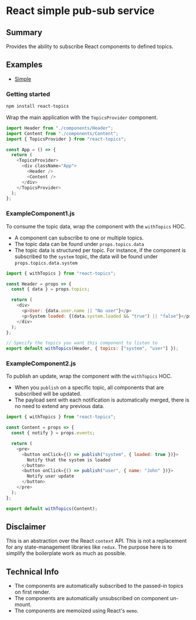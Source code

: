 # React simple pub-sub service

## Summary
Provides the ability to subscribe React components to defined topics.

## Examples
- [Simple](https://github.com/danielberigoi/react-notify/examples/simple)

### Getting started

```bash
npm install react-topics
```

Wrap the main application with the `TopicsProvider` component.

```javascript
import Header from "./components/Header";
import Content from "./components/Content";
import { TopicsProvider } from "react-topics";

const App = () => {
  return (
    <TopicsProvider>
      <div className="App">
        <Header />
        <Content />
      </div>
    </TopicsProvider>
  );
};
```

### ExampleComponent1.js

To consume the topic data, wrap the component with the `withTopics` HOC.

- A component can subscribe to one or multiple topics.
- The topic data can be found under `props.topics.data`
- The topic data is structured per topic. For instance, if the component is subscribed to the `system` topic, the data will be found under `props.topics.data.system`

```javascript
import { withTopics } from "react-topics";

const Header = props => {
  const { data } = props.topics;

  return (
    <div>
      <p>User: {data.user.name || "No user"}</p>
      <p>System loaded: {(data.system.loaded && "true") || "false"}</p>
    </div>
  );
};

// Specify the topics you want this component to listen to
export default withTopics(Header, { topics: ["system", "user"] });
```

### ExampleComponent2.js

To publish an update, wrap the component with the `withTopics` HOC.

- When you `publish` on a specific topic, all components that are subscribed will be updated.
- The payload sent with each notification is automatically merged, there is no need to extend any previous data.

```javascript
import { withTopics } from "react-topics";

const Content = props => {
  const { notify } = props.events;

  return (
    <pre>
      <button onClick={() => publish("system", { loaded: true })}>
        Notify that the system is loaded
      </button>
      <button onClick={() => publish("user", { name: "John" })}>
        Notify user update
      </button>
    </pre>
  );
};

export default withTopics(Content);
```

## Disclaimer
This is an abstraction over the React `context` API. This is not a replacement for any state-management libraries like `redux`.
The purpose here is to simplify the boilerplate work as much as possible.

## Technical Info
- The components are automatically subscribed to the passed-in topics on first render.
- The components are automatically unsubscribed on component un-mount.
- The components are memoized using React's `memo`.
